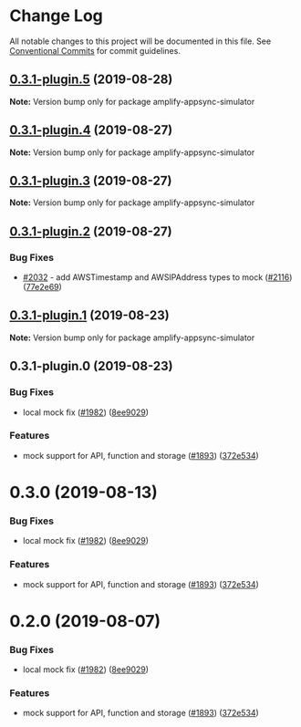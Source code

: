 # Change Log

All notable changes to this project will be documented in this file.
See [Conventional Commits](https://conventionalcommits.org) for commit guidelines.

## [0.3.1-plugin.5](https://github.com/aws-amplify/amplify-cli/compare/amplify-appsync-simulator@0.3.1-plugin.4...amplify-appsync-simulator@0.3.1-plugin.5) (2019-08-28)

**Note:** Version bump only for package amplify-appsync-simulator





## [0.3.1-plugin.4](https://github.com/aws-amplify/amplify-cli/compare/amplify-appsync-simulator@0.3.1-plugin.3...amplify-appsync-simulator@0.3.1-plugin.4) (2019-08-27)

**Note:** Version bump only for package amplify-appsync-simulator





## [0.3.1-plugin.3](https://github.com/aws-amplify/amplify-cli/compare/amplify-appsync-simulator@0.3.1-plugin.2...amplify-appsync-simulator@0.3.1-plugin.3) (2019-08-27)

**Note:** Version bump only for package amplify-appsync-simulator





## [0.3.1-plugin.2](https://github.com/aws-amplify/amplify-cli/compare/amplify-appsync-simulator@0.3.1-plugin.1...amplify-appsync-simulator@0.3.1-plugin.2) (2019-08-27)


### Bug Fixes

* [#2032](https://github.com/aws-amplify/amplify-cli/issues/2032) - add AWSTimestamp and AWSIPAddress types to mock ([#2116](https://github.com/aws-amplify/amplify-cli/issues/2116)) ([77e2e69](https://github.com/aws-amplify/amplify-cli/commit/77e2e69))





## [0.3.1-plugin.1](https://github.com/aws-amplify/amplify-cli/compare/amplify-appsync-simulator@0.3.1-plugin.0...amplify-appsync-simulator@0.3.1-plugin.1) (2019-08-23)

**Note:** Version bump only for package amplify-appsync-simulator





## 0.3.1-plugin.0 (2019-08-23)


### Bug Fixes

* local mock fix ([#1982](https://github.com/aws-amplify/amplify-cli/issues/1982)) ([8ee9029](https://github.com/aws-amplify/amplify-cli/commit/8ee9029))


### Features

* mock support for API, function and storage ([#1893](https://github.com/aws-amplify/amplify-cli/issues/1893)) ([372e534](https://github.com/aws-amplify/amplify-cli/commit/372e534))





# 0.3.0 (2019-08-13)


### Bug Fixes

* local mock fix ([#1982](https://github.com/aws-amplify/amplify-cli/issues/1982)) ([8ee9029](https://github.com/aws-amplify/amplify-cli/commit/8ee9029))


### Features

* mock support for API, function and storage ([#1893](https://github.com/aws-amplify/amplify-cli/issues/1893)) ([372e534](https://github.com/aws-amplify/amplify-cli/commit/372e534))





# 0.2.0 (2019-08-07)


### Bug Fixes

* local mock fix ([#1982](https://github.com/aws-amplify/amplify-cli/issues/1982)) ([8ee9029](https://github.com/aws-amplify/amplify-cli/commit/8ee9029))


### Features

* mock support for API, function and storage ([#1893](https://github.com/aws-amplify/amplify-cli/issues/1893)) ([372e534](https://github.com/aws-amplify/amplify-cli/commit/372e534))
